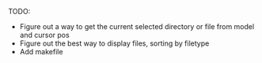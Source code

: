 TODO:

- Figure out a way to get the current selected directory or file from model and cursor pos
- Figure out the best way to display files, sorting by filetype
- Add makefile
